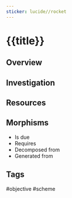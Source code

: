```yaml
---
sticker: lucide//rocket
---
```

# {{title}}

## Overview
## Investigation

## Resources

## Morphisms
- Is due
- Requires
- Decomposed from
- Generated from

## Tags
#objective #scheme 